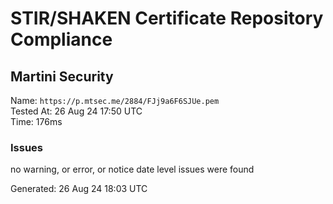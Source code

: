 # STIR/SHAKEN Certificate Repository Compliance

## Martini Security

Name: `https://p.mtsec.me/2884/FJj9a6F6SJUe.pem`\
Tested At: 26 Aug 24 17:50 UTC\
Time: 176ms

### Issues

no warning, or error, or notice date level issues were found

Generated: 26 Aug 24 18:03 UTC